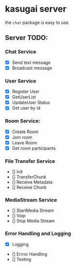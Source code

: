 # kasugai server

the `chat` package is easy to use.


## Server TODO:

### Chat Service
- [X] Send text message
- [X] Broadcast message

### User Service
- [X] Register User
- [X] GetUserList
- [X] UpdateUser Status
- [X] Get user by id

### Room Service:
- [X] Create Room
- [X] Join room
- [X] Leave Room
- [X] Get room participants

### File Transfer Service
- [] Init
- [] TransferChunk
- [] Receive Metadata
- [] Receive Chunk

### MediaStream Service
- [] StartMedia Stream
- [] Voip
- [] Stop Media Stream

### Error Handling and Logging
- [X] Logging
- [] Errror Handling
- [] Testing